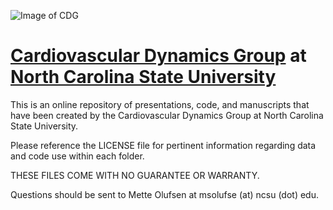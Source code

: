 ![Image of CDG](https://cdg.wordpress.ncsu.edu/files/2022/02/DSC01454-768x512.jpeg)
# [Cardiovascular Dynamics Group](https://cdg.wordpress.ncsu.edu/) at [North Carolina State University](https://math.sciences.ncsu.edu/)

This is an online repository of presentations, code, and manuscripts that have been created by the Cardiovascular Dynamics Group at North Carolina State University.


Please reference the LICENSE file for pertinent information regarding data and code use within each folder. 

THESE FILES COME WITH NO GUARANTEE OR WARRANTY.

Questions should be sent to Mette Olufsen at msolufse (at) ncsu (dot) edu.


